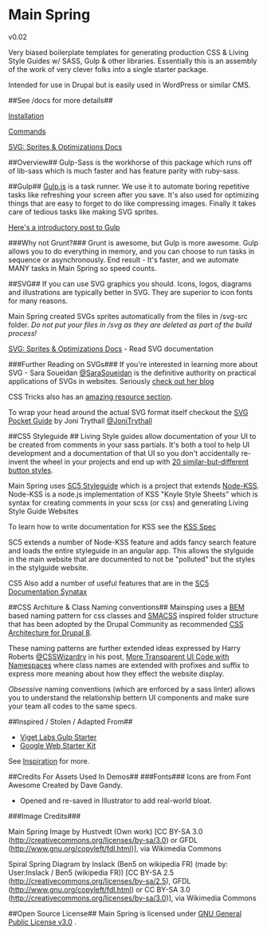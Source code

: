 # Main Spring
v0.02

Very biased boilerplate templates for generating production CSS &amp; Living
Style Guides w/ SASS, Gulp &amp; other libraries. Essentially this is an
assembly of the work of very clever folks into a single starter package.

Intended for use in Drupal but is easily used in WordPress or similar CMS.

##See /docs for more details##

[Installation](/docs/installation.md)

[Commands](/docs/commands.md)

[SVG: Sprites & Optimizations Docs](docs/svg.md)

##Overview##
Gulp-Sass is the workhorse of this package which runs off of lib-sass which is much faster and has feature parity with ruby-sass.

##Gulp##
[Gulp.js](http://gulpjs.com/) is a task runner. We use it to automate boring repetitive tasks like refreshing your screen after you save. It's also used for optimizing things that are easy to forget to do like compressing images. Finally it takes care of tedious tasks like making SVG sprites.

[Here's a introductory post to Gulp](http://callmenick.com/post/an-introduction-to-gulp)

###Why not Grunt?###
Grunt is awesome, but Gulp is more awesome. Gulp allows you to do everything in memory, and you can choose to run tasks in sequence or asynchronously. End result - It's faster, and we automate MANY tasks in Main Spring so speed counts.

##SVG##
If you can use SVG graphics you should. Icons, logos, diagrams and illustrations are typically better in SVG. They are superior to icon fonts for many reasons.

Main Spring created SVGs sprites automatically from the files in /svg-src folder. *Do not put your files in /svg as they are deleted as part of the build process!*

[SVG: Sprites & Optimizations Docs](docs/svg.md) - Read SVG documentation

###Further Reading on SVGs###
If you're interested in learning more about SVG - Sara Soueidan [@SaraSoueidan](https://twitter.com/SaraSoueidan) is the definitive authority on practical applications of SVGs in websites. Seriously [check out her blog](https://sarasoueidan.com/articles/)

CSS Tricks also has an [amazing resource section](https://css-tricks.com/mega-list-svg-information/).

To wrap your head around the actual SVG format itself checkout the [SVG Pocket Guide](http://svgpocketguide.com/) by Joni Trythall [@JoniTrythall](https://twitter.com/JoniTrythall)



##CS5 Styleguide ##
Living Style guides allow documentation of your UI to be created from comments in your sass partials. It's both a tool to help UI development and a documentation of that UI so you don't accidentally re-invent the wheel in your projects and end up with [20 similar-but-different button styles](http://bradfrost.com/blog/post/interface-inventory/).

Main Spring uses [SC5 Styleguide](https://github.com/SC5/sc5-styleguide#build-options) which is a project that extends [Node-KSS](https://github.com/kss-node/kss-node). Node-KSS is a node.js implementation
of KSS "Knyle Style Sheets" which is syntax for creating comments in your
scss (or css) and generating Living Style Guide Websites

To learn how to write documentation for KSS see the [KSS Spec](https://github.com/kss-node/kss/blob/spec/SPEC.md)

SC5 extends a number of Node-KSS feature and adds fancy search feature and loads the entire styleguide in an angular app. This allows the stylguide in the main website that are documented to not be "polluted" but the styles in the stylguide website.

CS5 Also add a number of useful features that are in the [SC5 Documentation Synatax](https://github.com/SC5/sc5-styleguide#documenting-syntax)


##CSS Architure & Class Naming conventions##
Mainsping uses a [BEM](http://csswizardry.com/2013/01/mindbemding-getting-your-head-round-bem-syntax/) based naming pattern for css classes and [SMACSS](https://smacss.com/) inspired folder structure that has been adopted by the Drupal Community as recommended [CSS Architecture for Drupal 8](https://www.drupal.org/coding-standards/css/architecture).

These naming patterns are further extended ideas expressed by Harry Roberts [@CSSWizardry](https://twitter.com/csswizardry) in his post, [More Transparent UI Code with Namespaces](http://csswizardry.com/2015/03/more-transparent-ui-code-with-namespaces/) where class names are extended with profixes and suffix to express more meaning about how they effect the website display.

 _Obsessive_ naming conventions (which are enforced by a sass linter) allows you to understand the relationship bettern UI components and make sure your team all codes to the same specs.

##Inspired / Stolen / Adapted From##

* [Viget Labs Gulp Starter](https://github.com/vigetlabs/gulp-starter)
* [Google Web Starter Kit](https://github.com/google/web-starter-kit)

See [Inspiration](/docs/oh-my-god-its-full-of-stars.md) for more.


##Credits For Assets Used In Demos##
###Fonts###
Icons are from Font Awesome Created by Dave Gandy.
- Opened and re-saved in Illustrator to add real-world bloat.

###Image Credits###

Main Spring Image by Hustvedt (Own work) [CC BY-SA 3.0 (http://creativecommons.org/licenses/by-sa/3.0) or GFDL (http://www.gnu.org/copyleft/fdl.html)], via Wikimedia Commons

Spiral Spring Diagram by Inslack (Ben5 on wikipedia FR) (made by: User:Inslack / Ben5 (wikipedia FR)) [CC BY-SA 2.5 (http://creativecommons.org/licenses/by-sa/2.5), GFDL (http://www.gnu.org/copyleft/fdl.html) or CC BY-SA 3.0 (http://creativecommons.org/licenses/by-sa/3.0)], via Wikimedia Commons

##Open Source License##
Main Spring is licensed under [GNU General Public License v3.0](LICENSE.txt) .


